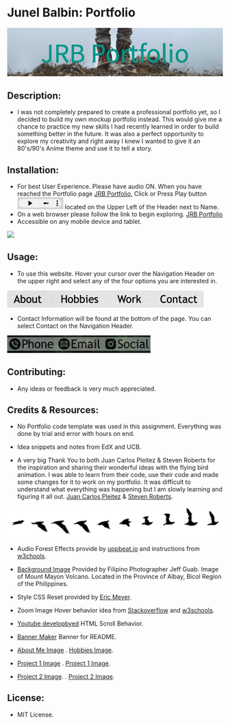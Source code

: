 # Junel Balbin: Portfolio

<img src="./assets/images/banner.png">

## Description:
* I was not completely prepared to create a professional portfolio yet, so I decided to build my own mockup portfolio instead.  This would give me a chance to practice my new skills I had recently learned in order to build something better in the future.  It was also a perfect opportunity to explore my creativity and right away I knew I wanted to give it an 80's/90's Anime theme and use it to tell a story.

## Installation:
* For best User Experience.  Please have audio ON.  When you have reached the Portfolio page [JRB Portfolio](https://junel-balbin.github.io/Junel-Balbin-Portfolio/), Click or Press Play button <img src="./assets/images/playbutton.png"> located on the Upper Left of the Header next to Name.
* On a web browser please follow the link to begin exploring. [JRB Portfolio](https://junel-balbin.github.io/Junel-Balbin-Portfolio/) 
* Accessible on any mobile device and tablet.
<img src="./assets/images/mobileview.gif">

## Usage:
* To use this website. Hover your cursor over the Navigation Header on the upper right and select any of the four options you are interested in.
<img src="./assets/images/navlink2.png">

* Contact Information will be found at the bottom of the page.  You can select Contact on the Navigation Header.
<img src="./assets/images/contactlink2.png">


## Contributing:

* Any ideas or feedback is very much appreciated.

## Credits & Resources:
* No Portfolio code template was used in this assignment.  Everything was done by trial and error with hours on end.

* Idea snippets and notes from EdX and UCB.

* A very big Thank You to both Juan Carlos Pleitez & Steven Roberts for the inspiration and sharing their wonderful ideas with the flying bird animation. I was able to learn from their code, use their code and made some changes for it to work on my portfolio.  It was difficult to understand what everything was happening but I am slowly learning and figuring it all out.
[Juan Carlos Pleitez](https://dev.to/hoangdacviet/code-flying-bird-animation-with-css-on-web-app-3oca)
&
[Steven Roberts](https://codepen.io/matchboxhero/pen/RLebOY).
<img src="./assets/images/sprites.png">

* Audio Forest Effects provide by [uppbeat.io](https://uppbeat.io/browse/sfx/forest) and instructions from [w3chools](https://www.w3schools.com/tags/tag_audio.asp). 

* [Background Image](https://www.pexels.com/photo/aerial-photography-of-a-mountain-2407636/) Provided by Filipino Photographer Jeff Guab. Image of  Mount Mayon Volcano. Located in the Province of Albay, Bicol Region of the Philippines.

* Style CSS Reset provided by [Eric Meyer](https://meyerweb.com/eric/tools/css/reset/).

* Zoom Image Hover behavior idea from [Stackoverflow](https://stackoverflow.com/questions/40852917/css-enlarging-images-on-hover) and [w3schools](https://www.w3schools.com/howto/howto_css_zoom_hover.asp).

* [Youtube developbyed](https://www.youtube.com/watch?v=Xc6G3oV24yE) HTML Scroll Behavior.

* [Banner Maker](https://banner.godori.dev/) Banner for README.

* [About Me Image](https://www.nacion.com/viva/entretenimiento/zapping-el-dia-que-hice-las-paces-con-shinji/OZL6XVX7QVF6FCFMNJZAYHPEX4/story/)
. [Hobbies Image](https://www.geeknewsnow.net/index.php/2023/03/07/anime-fans-need-to-watch-mobile-suit-gundam/).

* [Project 1 Image](https://wallpapercave.com/w/wp9145341)
. [Project 1 Image](https://wallpapercave.com/w/wp10598062).

* [Project 2 Image](https://www.reddit.com/r/wallpaper/comments/k4sjlj/anime_city_street_3840x2160/).
. [Project 2 Image](https://wallpapers.com/wallpapers/cool-aesthetic-japanese-anime-city-o6nokrk4nduiinvx.html).


## License:
* MIT License.